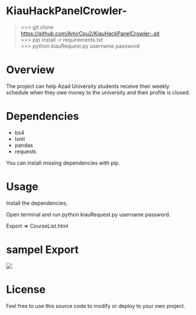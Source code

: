 # KiauHackPanelCrowler-
> \>>> git clone https://github.com/AmirCpu2/KiauHackPanelCrowler-.git<br/>
> \>>> pip install -r requirements.txt<br/>
> \>>> python kiauRequest.py username password

# Overview
<p> The project can help Azad University students receive their weekly schedule when they owe money to the university and their profile is closed.</p>

# Dependencies
- bs4
- lxml
- pandas
- requests
<p>You can install missing dependencies with pip.</p>

# Usage
<p>Install the dependencies;</p>
<p> Open terminal and run python kiauRequest.py username password.</p>
<p> Export => CourseList.html <p>

# sampel Export
<img src="http://s10.picofile.com/file/8393417626/Screenshot_2020_04_08_Screenshot.png"/>

# License
<p>Feel free to use this source code to modify or deploy to your own project.</p>
